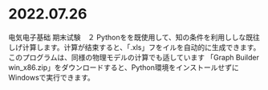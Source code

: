 # 2022.07.26
电気电子基础 期末试験　２
Pythonをを既使用して、知の条件を利用ししな既往しげ计算します。计算が结束すると、「.xls」フをイルを自动的に生成できます。
このプログラムは、同様の物理モデルの计算でも适しています
「Graph Builder win_x86.zip」をダウンロードすると、Python環境をインストールせずにWindowsで実行できます。
